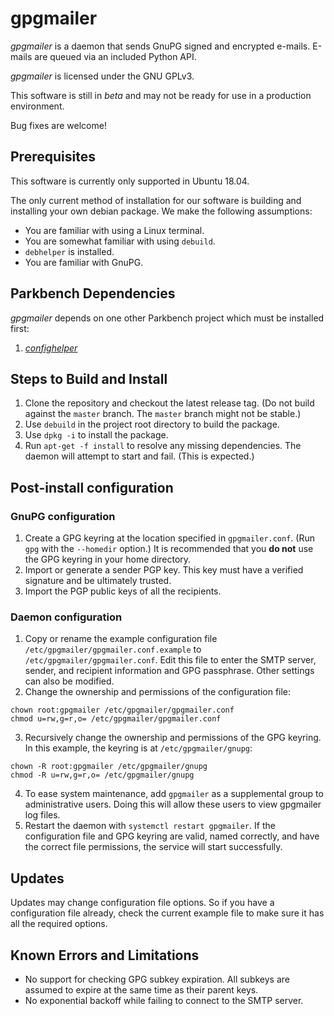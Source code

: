 # gpgmailer

_gpgmailer_ is a daemon that sends GnuPG signed and encrypted e-mails. E-mails are queued via
an included Python API.

_gpgmailer_ is licensed under the GNU GPLv3.

This software is still in _beta_ and may not be ready for use in a production environment.

Bug fixes are welcome!

## Prerequisites
This software is currently only supported in Ubuntu 18.04.

The only current method of installation for our software is building and installing your own
debian package. We make the following assumptions:

*   You are familiar with using a Linux terminal.
*   You are somewhat familiar with using `debuild`.
*   `debhelper` is installed.
*   You are familiar with GnuPG.

## Parkbench Dependencies

_gpgmailer_ depends on one other Parkbench project which must be installed first:

1.  [_confighelper_](https://github.com/park-bench/confighelper)

## Steps to Build and Install

1.  Clone the repository and checkout the latest release tag. (Do not build against the
    `master` branch. The `master` branch might not be stable.)
2.  Use `debuild` in the project root directory to build the package.
3.  Use `dpkg -i` to install the package.
4.  Run `apt-get -f install` to resolve any missing dependencies. The daemon will attempt to
    start and fail. (This is expected.)

## Post-install configuration

### GnuPG configuration
1.  Create a GPG keyring at the location specified in `gpgmailer.conf`. (Run `gpg` with the
    `--homedir` option.) It is recommended that you __do not__ use the GPG keyring in your
    home directory.
2.  Import or generate a sender PGP key. This key must have a verified signature and be
    ultimately trusted.
3.  Import the PGP public keys of all the recipients.

### Daemon configuration

1.  Copy or rename the example configuration file `/etc/gpgmailer/gpgmailer.conf.example` to
    `/etc/gpgmailer/gpgmailer.conf`. Edit this file to enter the SMTP server, sender, and
    recipient information and GPG passphrase. Other settings can also be modified.
2.  Change the ownership and permissions of the configuration file:
```
chown root:gpgmailer /etc/gpgmailer/gpgmailer.conf
chmod u=rw,g=r,o= /etc/gpgmailer/gpgmailer.conf
```

3.  Recursively change the ownership and permissions of the GPG keyring. In this example,
the keyring is at `/etc/gpgmailer/gnupg`:
```
chown -R root:gpgmailer /etc/gpgmailer/gnupg
chmod -R u=rw,g=r,o= /etc/gpgmailer/gnupg
```
4. To ease system maintenance, add `gpgmailer` as a supplemental group to administrative
    users. Doing this will allow these users to view gpgmailer log files.
5. Restart the daemon with `systemctl restart gpgmailer`. If the configuration file and GPG
    keyring are valid, named correctly, and have the correct file permissions, the service
    will start successfully.

## Updates

Updates may change configuration file options. So if you have a configuration file already,
check the current example file to make sure it has all the required options.

## Known Errors and Limitations

*   No support for checking GPG subkey expiration. All subkeys are assumed to expire at the
    same time as their parent keys.
*   No exponential backoff while failing to connect to the SMTP server.
